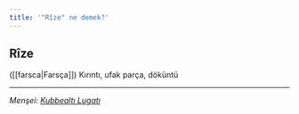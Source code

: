 ```yaml
---
title: '"Rîze" ne demek?'
---
```


## Rîze
([[farsca|Farsça]]) Kırıntı, ufak parça, döküntü

---
*Menşei: [Kubbealtı Lugatı](https://www.lugatim.com/s/Rîze)*